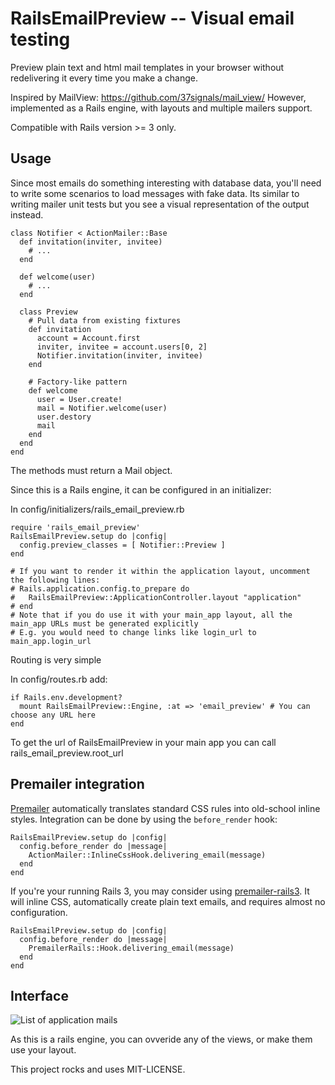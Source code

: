 RailsEmailPreview -- Visual email testing
================================

Preview plain text and html mail templates in your browser without redelivering it every time you make a change.

Inspired by MailView: https://github.com/37signals/mail_view/
However, implemented as a Rails engine, with layouts and multiple mailers support.

Compatible with Rails version >= 3 only.

Usage
-----

Since most emails do something interesting with database data, you'll need to write some scenarios to load messages with fake data. Its similar to writing mailer unit tests but you see a visual representation of the output instead.

    class Notifier < ActionMailer::Base
      def invitation(inviter, invitee)
        # ...
      end

      def welcome(user)
        # ...
      end

      class Preview
        # Pull data from existing fixtures
        def invitation
          account = Account.first
          inviter, invitee = account.users[0, 2]
          Notifier.invitation(inviter, invitee)
        end

        # Factory-like pattern
        def welcome
          user = User.create!
          mail = Notifier.welcome(user)
          user.destory
          mail
        end
      end
    end

The methods must return a Mail object.

Since this is a Rails engine, it can be configured in an initializer:

In config/initializers/rails_email_preview.rb

    require 'rails_email_preview'
    RailsEmailPreview.setup do |config|
      config.preview_classes = [ Notifier::Preview ]
    end

    # If you want to render it within the application layout, uncomment the following lines:
    # Rails.application.config.to_prepare do
    #   RailsEmailPreview::ApplicationController.layout "application"
    # end
    # Note that if you do use it with your main_app layout, all the main_app URLs must be generated explicitly
    # E.g. you would need to change links like login_url to main_app.login_url


Routing is very simple

In config/routes.rb add:

    if Rails.env.development?
      mount RailsEmailPreview::Engine, :at => 'email_preview' # You can choose any URL here
    end

To get the url of RailsEmailPreview in your main app you can call rails_email_preview.root_url


Premailer integration
---------------------

[Premailer](https://github.com/alexdunae/premailer) automatically translates standard CSS rules into old-school inline styles. Integration can be done by using the <code>before_render</code> hook:

    RailsEmailPreview.setup do |config|
      config.before_render do |message|
        ActionMailer::InlineCssHook.delivering_email(message)
      end
    end

If you're your running Rails 3, you may consider using [premailer-rails3](https://github.com/fphilipe/premailer-rails3). It will inline CSS, automatically create plain text emails, and requires almost no configuration.

    RailsEmailPreview.setup do |config|
      config.before_render do |message|
        PremailerRails::Hook.delivering_email(message)
      end
    end


Interface
---------

![List of application mails](http://4.bp.blogspot.com/-hkZlhO7ze8I/Tylinqxas2I/AAAAAAAABQo/17eEkwBkdnQ/s1600/email-preview-index.png)

As this is a rails engine, you can ovveride any of the views, or make them use your layout.

This project rocks and uses MIT-LICENSE.
